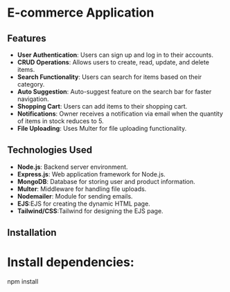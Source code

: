 # E-commerce Application

## Features

- **User Authentication**: Users can sign up and log in to their accounts.
- **CRUD Operations**: Allows users to create, read, update, and delete items.
- **Search Functionality**: Users can search for items based on their category.
- **Auto Suggestion**: Auto-suggest feature on the search bar for faster navigation.
- **Shopping Cart**: Users can add items to their shopping cart.
- **Notifications**: Owner receives a notification via email when the quantity of items in stock reduces to 5.
- **File Uploading**: Uses Multer for file uploading functionality.

## Technologies Used

- **Node.js**: Backend server environment.
- **Express.js**: Web application framework for Node.js.
- **MongoDB**: Database for storing user and product information.
- **Multer**: Middleware for handling file uploads.
- **Nodemailer**: Module for sending emails.
- **EJS**:EJS for creating the dynamic HTML page.
- **Tailwind/CSS**:Tailwind for designing the EJS page.

## Installation

# Install dependencies:
npm install
```
